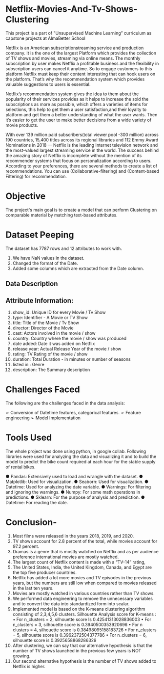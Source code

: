 # Netflix-Movies-And-Tv-Shows-Clustering
This project is a part of "Unsupervised Machine Learning” curriculum as capstone projects at AlmaBetter School 

Netflix is an American subscriptionstreaming service and production company. It is the one of the largest Platform which provides the collection of TV shows and movies, streaming via online means. The monthly subscription by user makes Netflix a profitable business and the flexibility in subscription users can cancel it anytime. So to engage customers to this platform Netflix must keep their content interesting that can hook users on the platform. That’s why the recommendation system which provides valuable suggestions to users is essential.

Netflix’s recommendation system gives the idea to them about the popularity of their services provides as it helps to increase the sold the subscriptions as more as possible, which offers a varieties of items for selections, this help to get them a user satisfaction,and their loyalty to platform and get them a better understanding of what the user wants.
Then it’s easier to get the user to make better decisions from a wide variety of movie products.

With over 139 million paid subscribers(total viewer pool -300 million) across 190 countries, 15,400 titles across its regional libraries and 112 Emmy Award Nominations in 2018 — Netflix is the leading Internet television network and the most-valued largest streaming service in the world. The success behind the amazing story of Netflix is incomplete without the mention of its recommender systems that focus on personalization according to users. According to your preferences, there are several methods to create a list of recommendations. You can use (Collaborative-filtering) and (Content-based Filtering) for recommendation.

# Objective

The project's main goal is to create a model that can perform Clustering on comparable material by matching text-based attributes.

# Dataset Peeping

The dataset has 7787 rows and 12 attributes to work with. 
1.	We have NaN values in the dataset.
2.	Changed the format of the Date.
3.	Added some columns which are extracted from the Date column.


## Data Description

## Attribute Information:

1.	show_id: Unique ID for every Movie / Tv Show
2.	type: Identifier - A Movie or TV Show
3.	title: Title of the Movie / Tv Show
4.	director: Director of the Movie
5.	cast: Actors involved in the movie / show
6.	country: Country where the movie / show was produced
7.	date added: Date it was added on Netflix
8.	release year: Actual Release Year of the movie / show
9.	rating: TV Rating of the movie / show
10.	duration: Total Duration - in minutes or number of seasons
11.	listed in : Genre
12.	description: The Summary description

# Challenges Faced
 The following are the challenges faced in the data analysis:
 
➢	Conversion of Datetime features, categorical features.
➢	Feature engineering 
➢	Model Implementation


# Tools Used

The whole project was done using python, in google collab. Following libraries were used for analyzing the data and visualizing it and to build the model to predict the bike count required at each hour for the stable supply of rental bikes. 

●	Pandas: Extensively used to load and wrangle with the dataset.
●	Matplotlib: Used for visualization.
●	Seaborn: Used for visualization.
●	Datetime: Used for analyzing the date variable.
●	Warnings: For filtering and ignoring the warnings.
●	Numpy: For some math operations in predictions.
●	Sklearn: For the purpose of analysis and prediction.
●	Datetime: For reading the date.

# Conclusion-

1.	Most films were released in the years 2018, 2019, and 2020.
2.	TV shows account for 2.8 percent of the total, while movies account for 97.2 percent.
3.	Dramas is a genre that is mostly watched on Netflix and as per audience preference international movies are mostly watched.
4.	The largest count of Netflix content is made with a “TV-14” rating,
5.	The United States, India, the United Kingdom, Canada, and Egypt are the top five producer countries.
6.	Netflix has added a lot more movies and TV episodes in the previous years, but the numbers are still low when compared to movies released in the last ten years.
7.	Movies are mostly watched in various countries rather than TV shows.
8.	We performed data engineering to remove the unnecessary variables and to convert the data into standardized form into scalar.
9.	Implemented model is based on the K-means clustering algorithm consisting of 2,3,4,5,6 clusters.
Silhouette Analysis score for K-means :
•	For n_clusters = 2, silhouette score Is 0.42541313028836003
•	For n_clusters = 3, silhouette score is 0.3940500353920696
•	For n clusters = 4, silhouette score is 0.38498095158183726
•	For n_clusters = 5, silhouette score is 0.3962372504377786
•	For n_clusters = 6, silhouette score is 0.3925658868286329
11.	After clustering, we can say that our alternative hypothesis is that the number of TV shows launched in the previous few years is NOT growing.
12.	Our second alternative hypothesis is the number of TV shows added to Netflix is higher.


